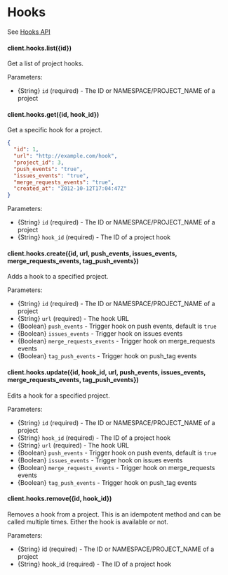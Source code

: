 # Hooks

See [Hooks API](https://github.com/gitlabhq/gitlabhq/blob/master/doc/api/projects.md#hooks)

#### client.hooks.list({id})

Get a list of project hooks.

Parameters:

- {String} `id` (required) - The ID or NAMESPACE/PROJECT_NAME of a project

#### client.hooks.get({id, hook_id})

Get a specific hook for a project.

```json
{
  "id": 1,
  "url": "http://example.com/hook",
  "project_id": 3,
  "push_events": "true",
  "issues_events": "true",
  "merge_requests_events": "true",
  "created_at": "2012-10-12T17:04:47Z"
}
```

Parameters:

* {String} `id` (required) - The ID or NAMESPACE/PROJECT_NAME of a project
* {String} `hook_id` (required) - The ID of a project hook

#### client.hooks.create({id, url, push_events, issues_events, merge_requests_events, tag_push_events})

Adds a hook to a specified project.

Parameters:

* {String} `id` (required) - The ID or NAMESPACE/PROJECT_NAME of a project
* {String} `url` (required) - The hook URL
* {Boolean} `push_events` - Trigger hook on push events, default is `true`
* {Boolean} `issues_events` - Trigger hook on issues events
* {Boolean} `merge_requests_events` - Trigger hook on merge_requests events
* {Boolean} `tag_push_events` - Trigger hook on push_tag events

#### client.hooks.update({id, hook_id, url, push_events, issues_events, merge_requests_events, tag_push_events})

Edits a hook for a specified project.

Parameters:

* {String} `id` (required) - The ID or NAMESPACE/PROJECT_NAME of a project
* {String} `hook_id` (required) - The ID of a project hook
* {String} `url` (required) - The hook URL
* {Boolean} `push_events` - Trigger hook on push events, default is `true`
* {Boolean} `issues_events` - Trigger hook on issues events
* {Boolean} `merge_requests_events` - Trigger hook on merge_requests events
* {Boolean} `tag_push_events` - Trigger hook on push_tag events

#### client.hooks.remove({id, hook_id})

Removes a hook from a project. This is an idempotent method and can be called multiple times. Either the hook is available or not.

Parameters:

* {String} id (required) - The ID or NAMESPACE/PROJECT_NAME of a project
* {String} hook_id (required) - The ID of a project hook
